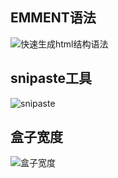 ## EMMENT语法
![快速生成html结构语法](/imgs/2023-01-29/0Q6veYoON202wX4n.png)

## snipaste工具
![snipaste](/imgs/2023-02-07/kChDNtJduwd4bg4e.png)

## 盒子宽度
![盒子宽度 ](/imgs/2023-02-09/ahrAzHDZS1BFPcvJ.png)
<!--stackedit_data:
eyJoaXN0b3J5IjpbMjk5NDU0MTU1LDgwMjUyNDMzNSwtMTY0Mj
A1NjU0NCwtMjA1MTY1NDIzMCwtNTY1OTE0NTM2LDEyODUyMTE3
NTIsOTgxNzkxMjgsMTI1OTUzNjc1XX0=
-->
